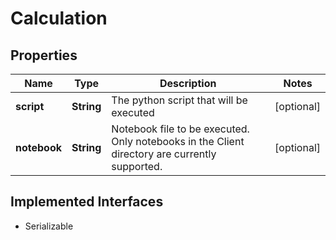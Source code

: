 

# Calculation


## Properties

Name | Type | Description | Notes
------------ | ------------- | ------------- | -------------
**script** | **String** | The python script that will be executed |  [optional]
**notebook** | **String** | Notebook file to be executed. Only notebooks in the Client directory are currently supported. |  [optional]


## Implemented Interfaces

* Serializable


